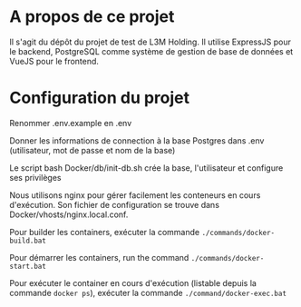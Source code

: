 # A propos de ce projet

Il s'agit du dépôt du projet de test de L3M Holding. Il utilise ExpressJS pour le backend, PostgreSQL comme système de gestion de base de données et VueJS pour le frontend.


# Configuration du projet

Renommer .env.example en .env

Donner les informations de connection à la base Postgres dans .env (utilisateur, mot de passe et nom de la base)

Le script bash Docker/db/init-db.sh crée la base, l'utilisateur et configure ses privilèges

Nous utilisons nginx pour gérer facilement les conteneurs en cours d'exécution. Son fichier de configuration se trouve dans Docker/vhosts/nginx.local.conf.

Pour builder les containers, exécuter la commande `./commands/docker-build.bat`

Pour démarrer les containers, run the command `./commands/docker-start.bat`

Pour exécuter le container en cours d'exécution (listable depuis la commande `docker ps`), exécuter la commande `./command/docker-exec.bat`